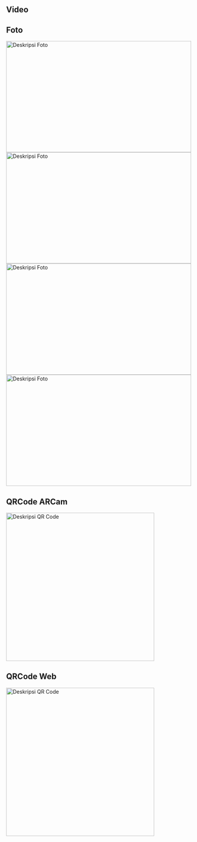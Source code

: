 ## Video
## Foto
<img src="https://github.com/hazelfathonii/final-projectakhir/assets/168981287/5a5712bc-ff4e-4539-8d29-ab73325cbddf" alt="Deskripsi Foto" width="500" height="300">

<img src="https://github.com/hazelfathonii/final-projectakhir/assets/168981287/468b7e6f-0c79-4eec-890d-98912151fb6b" alt="Deskripsi Foto" width="500" height="300">

<img src="https://github.com/hazelfathonii/final-projectakhir/assets/168981287/ca2d5987-21c8-49d4-b59d-78e7c65f5987" alt="Deskripsi Foto" width="500" height="300">

<img src="https://github.com/hazelfathonii/final-projectakhir/assets/168981287/8a64842f-4b34-4d6e-b781-6faf1d318b55" alt="Deskripsi Foto" width="500" height="300">

## QRCode ARCam
<img src="https://github.com/hazelfathonii/final-projectakhir/assets/168981287/4cc9b3af-5bd9-43e6-8bcf-4c57a3772632" alt="Deskripsi QR Code" width="400" height="400">

## QRCode Web 
<img src="https://github.com/hazelfathonii/final-projectakhir/assets/168981287/9029293c-c839-4ab9-9a06-3c8a83991f34"  alt="Deskripsi QR Code" width="400" height="400"> 

